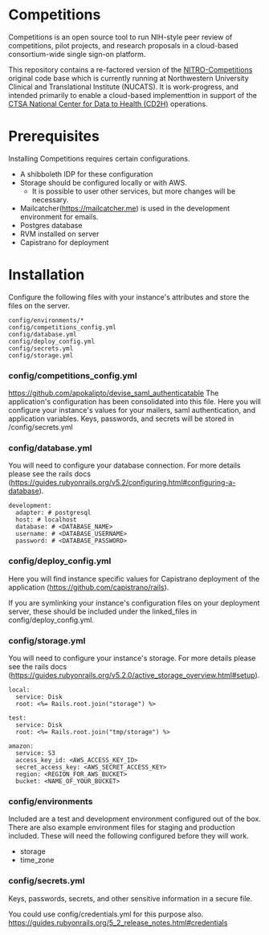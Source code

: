 # Competitions

Competitions is an open source tool to run NIH-style peer review of competitions, pilot projects, and research proposals in a cloud-based consortium-wide single sign-on platform.

This repository contains a re-factored version of the [NITRO-Competitions](https://github.com/NUBIC/nitro-competitions) original code base which is currently running at Northwestern University Clinical and Translational Institute (NUCATS). It is work-progress, and intended primarily to enable a cloud-based implementtion in support of the [CTSA National Center for Data to Health (CD2H)](https://ctsa.ncats.nih.gov/cd2h/) operations.

# Prerequisites

Installing Competitions requires certain configurations.
  * A shibboleth IDP for these configuration
  * Storage should be configured locally or with AWS.
    - It is possible to user other services, but more changes will be necessary.
  * Mailcatcher(https://mailcatcher.me) is used in the development environment for emails.
  * Postgres database
  * RVM installed on server
  * Capistrano for deployment

# Installation

Configure the following files with your instance's attributes and store the files on the server.

```
config/environments/*
config/competitions_config.yml
config/database.yml
config/deploy_config.yml
config/secrets.yml
config/storage.yml
```

### config/competitions_config.yml
https://github.com/apokalipto/devise_saml_authenticatable
The application's configuration has been consolidated into this file. Here you will configure your instance's values for your mailers, saml authentication, and application variables. Keys, passwords, and secrets will be stored in /config/secrets.yml

### config/database.yml
You will need to configure your database connection. For more details please see the rails docs (https://guides.rubyonrails.org/v5.2/configuring.html#configuring-a-database).
```
development:
  adapter: # postgresql
  host: # localhost
  database: # <DATABASE_NAME>
  username: # <DATABASE_USERNAME>
  password: # <DATABASE_PASSWORD>
```

### config/deploy_config.yml

Here you will find instance specific values for Capistrano deployment of the application (https://github.com/capistrano/rails).

If you are symlinking your instance's configuration files on your deployment server, these should be included under the linked_files in config/deploy_config.yml.

### config/storage.yml
You will need to configure your instance's storage. For more details please see the rails docs (https://guides.rubyonrails.org/v5.2.0/active_storage_overview.html#setup).
```
local:
  service: Disk
  root: <%= Rails.root.join("storage") %>

test:
  service: Disk
  root: <%= Rails.root.join("tmp/storage") %>

amazon:
  service: S3
  access_key_id: <AWS_ACCESS_KEY_ID>
  secret_access_key: <AWS_SECRET_ACCESS_KEY>
  region: <REGION_FOR_AWS_BUCKET>
  bucket: <NAME_OF_YOUR_BUCKET>
```

### config/environments

Included are a test and development environment configured out of the box. There are also example environment files for staging and production included. These will need the following configured before they will work.
  * storage
  * time_zone

### config/secrets.yml

Keys, passwords, secrets, and other sensitive information in a secure file.

You could use config/credentials.yml for this purpose also.
https://guides.rubyonrails.org/5_2_release_notes.html#credentials